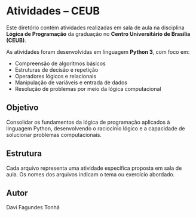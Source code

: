 # Atividades – CEUB

Este diretório contém atividades realizadas em sala de aula na disciplina **Lógica de Programação** da graduação no **Centro Universitário de Brasília (CEUB)**.

As atividades foram desenvolvidas em linguagem **Python 3**, com foco em:

- Compreensão de algoritmos básicos
- Estruturas de decisão e repetição
- Operadores lógicos e relacionais
- Manipulação de variáveis e entrada de dados
- Resolução de problemas por meio da lógica computacional

## Objetivo
Consolidar os fundamentos da lógica de programação aplicados à linguagem Python, desenvolvendo o raciocínio lógico e a capacidade de solucionar problemas computacionais.

## Estrutura
Cada arquivo representa uma atividade específica proposta em sala de aula. Os nomes dos arquivos indicam o tema ou exercício abordado.

## Autor
Davi Fagundes Tonhá
